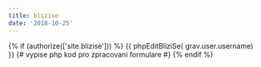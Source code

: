 ```yaml
---
title: blizise
date: '2018-10-25'
---
```


{% if (authorize(['site.blizise'])) %}
      {{ phpEditBliziSe( grav.user.username) }} {# vypise php kod pro zpracovani formulare #}
{% endif %}